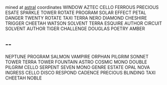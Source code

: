 mined at [astral](https://gitlab.com/dotmilk/astral/) coordinates WINDOW AZTEC CELLO FERROUS PRECIOUS ESATE SPARKLE TOWER ROTATE PROGRAM SOLAR EFFECT PETAL DANGER TWENTY ROTATE TAXI TERRA NERO DIAMOND CHESHIRE TRIGGER CHEETAH WATSON SOLVENT TERRA ESQUIRE AUTHOR CIRCUIT SOLVENT AUTHOR TIGER CHALLENGE DOUGLAS POETRY AMBER

--
--

NEPTUNE PROGRAM SALMON VAMPIRE ORPHAN PILGRIM SONNET TOWER TERRA TOWER FOUNTAIN ASTRO COSMIC MONO DOUBLE PILGRIM CELLO SERPENT SEVEN MONO GENRE ESTATE OPAL NOVA INGRESS CELLO DISCO RESPOND CADENCE PRECIOUS BLINDING TAXI CHEETAH NOBLE
